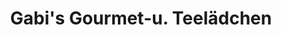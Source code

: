 ---
title: "Gabi's Gourmet-u. Teelädchen"
url: /dreieich/gabis-gourmet-u-teelaedchen/
shop: Feinkost
---